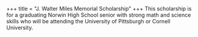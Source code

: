 +++
title = "J. Walter Miles Memorial Scholarship"
+++
This scholarship is for a graduating Norwin High School senior with strong math and science skills who will be attending the University of Pittsburgh or Cornell University.

